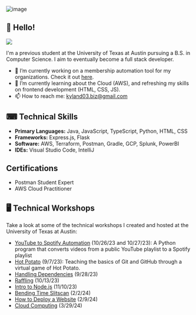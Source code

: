 ![image](https://github.com/cloudydaiyz/cloudydaiyz/assets/91110018/10a1fa34-3802-41f8-9dc2-41f7e4fadf8b)

## 👋 Hello! 

![](https://komarev.com/ghpvc/?username=cloudydaiyz)

I'm a previous student at the University of Texas at Austin pursuing a B.S. in Computer Science. I aim to eventually become a full stack developer.

- 🔭 I’m currently working on a membership automation tool for my organizations. Check it out [here](https://github.com/cloudydaiyz/membership-logger).
- 🌱 I’m currently learning about the Cloud (AWS), and refreshing my skills on frontend development (HTML, CSS, JS).
- 📫 How to reach me: kyland03.biz@gmail.com 

## ⌨ Technical Skills 
- **Primary Languages:** Java, JavaScript, TypeScript, Python, HTML, CSS
- **Frameworks:** Express.js, Flask
- **Software:** AWS, Terraform, Postman, Gradle, GCP, Splunk, PowerBI
- **IDEs:** Visual Studio Code, IntelliJ

## Certifications
- Postman Student Expert
- AWS Cloud Practitioner

## 🖥 Technical Workshops  
Take a look at some of the technical workshops I created and hosted at the University of Texas at Austin:
- [YouTube to Spotify Automation](https://github.com/UT-ABCS/youtube-to-spotify-py) (10/26/23 and 10/27/23): A Python program that converts videos from a public YouTube playlist to a Spotify playlist
- [Hot Potato](https://github.com/UT-ABCS/hot-potato-ws) (9/7/23): Teaching the basics of Git and GitHub through a virtual game of Hot Potato.
- [Handling Dependencies](https://github.com/UT-ABCS/handling-dependencies) (9/28/23)
- [Raffling](https://github.com/UT-ABCS/raffle-ws) (10/13/23)
- [Intro to Node.js](https://github.com/UT-ABCS/intro-to-node-ws) (11/10/23)
- [Bending Time Slitscan](https://github.com/UT-ABCS/bending-time-slitscan-ws) (2/2/24)
- [How to Deploy a Website](https://github.com/UT-ABCS/deployment-ws) (2/9/24)
- [Cloud Computing](https://docs.google.com/presentation/d/1o8gQKZn-853C677YaowEK5QgQ3LM176nI0cHB8qGkZI/edit?usp=sharing) (3/29/24)
